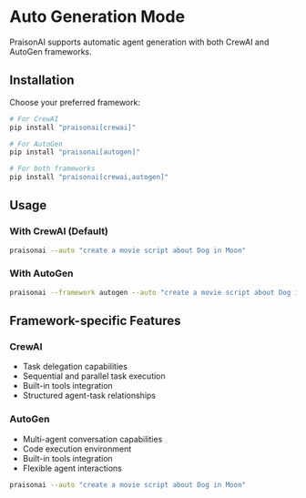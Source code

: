 # Auto Generation Mode

PraisonAI supports automatic agent generation with both CrewAI and AutoGen frameworks.

## Installation

Choose your preferred framework:

```bash
# For CrewAI
pip install "praisonai[crewai]"

# For AutoGen
pip install "praisonai[autogen]"

# For both frameworks
pip install "praisonai[crewai,autogen]"
```

## Usage

### With CrewAI (Default)
```bash
praisonai --auto "create a movie script about Dog in Moon"
```

### With AutoGen
```bash
praisonai --framework autogen --auto "create a movie script about Dog in Moon"
```

## Framework-specific Features

### CrewAI
- Task delegation capabilities
- Sequential and parallel task execution
- Built-in tools integration
- Structured agent-task relationships

### AutoGen
- Multi-agent conversation capabilities
- Code execution environment
- Built-in tools integration
- Flexible agent interactions

```bash
praisonai --auto "create a movie script about Dog in Moon"
```